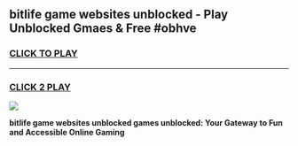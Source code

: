 
## bitlife game websites unblocked - Play Unblocked Gmaes & Free #obhve
<h3>
<a href="https://news.freeplayer.one?title=bitlife_game_websites_unblocked&ref=24F">CLICK TO PLAY</a></h3>
<hr>

<h3>
<a href="https://news.freeplayer.one?title=bitlife_game_websites_unblocked&ref=24F">CLICK 2 PLAY</a>
  
</h3>

<a href="https://news.freeplayer.one?title=bitlife_game_websites_unblocked&ref=24F/"><img src="https://clearcache.store/games.png"></a>


**bitlife game websites unblocked games unblocked: Your Gateway to Fun and Accessible Online Gaming**
